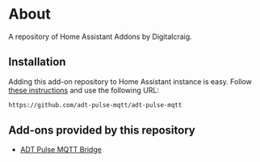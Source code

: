# About

A repository of Home Assistant Addons by Digitalcraig.

## Installation

Adding this add-on repository to Home Assistant instance is easy. Follow [these instructions](https://www.home-assistant.io/hassio/installing_third_party_addons/) and use the following URL:

```txt
https://github.com/adt-pulse-mqtt/adt-pulse-mqtt
```

## Add-ons provided by this repository

* [ADT Pulse MQTT Bridge](https://github.com/adt-pulse-mqtt/adt-pulse-mqtt)
